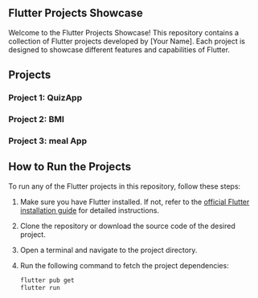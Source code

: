 ## Flutter Projects Showcase

Welcome to the Flutter Projects Showcase! This repository contains a collection of Flutter projects developed by [Your Name]. Each project is designed to showcase different features and capabilities of Flutter.

## Projects

### Project 1: QuizApp

### Project 2: BMI

### Project 3: meal App

## How to Run the Projects

To run any of the Flutter projects in this repository, follow these steps:

1. Make sure you have Flutter installed. If not, refer to the [official Flutter installation guide](https://flutter.dev/docs/get-started/install) for detailed instructions.

2. Clone the repository or download the source code of the desired project.

3. Open a terminal and navigate to the project directory.

4. Run the following command to fetch the project dependencies:

   ```bash
   flutter pub get
   flutter run
